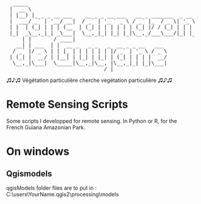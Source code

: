 <pre>
  _____                                                      _            
 |  __ \                                                    (_)           
 | |__) |_ _ _ __ ___    __ _ _ __ ___   __ _ _______  _ __  _  ___ _ __  
 |  ___/ _` | '__/ __|  / _` | '_ ` _ \ / _` |_  / _ \| '_ \| |/ _ \ '_ \ 
 | |  | (_| | | | (__  | (_| | | | | | | (_| |/ / (_) | | | | |  __/ | | |
 |_|  _\__,_|_| _\___|  \__,_|_| |_| |_|\__,_/___\___/|_| |_|_|\___|_| |_|
     | |       / ____|                                                    
   __| | ___  | |  __ _   _ _   _  __ _ _ __   ___                        
  / _` |/ _ \ | | |_ | | | | | | |/ _` | '_ \ / _ \                       
 | (_| |  __/ | |__| | |_| | |_| | (_| | | | |  __/                       
  \__,_|\___|  \_____|\__,_|\__, |\__,_|_| |_|\___|                       
                             __/ |                    
</pre>♫♪♫ Végétation particulière cherche végétation particulière ♫♪♫

# Remote Sensing Scripts
Some scripts I developped for remote sensing. In Python or R, for the French Guiana Amazonian Park.

# On windows
## Qgismodels
qgisModels folder files are to put in : 
C:\users\YourName\.qgis2\processing\models
